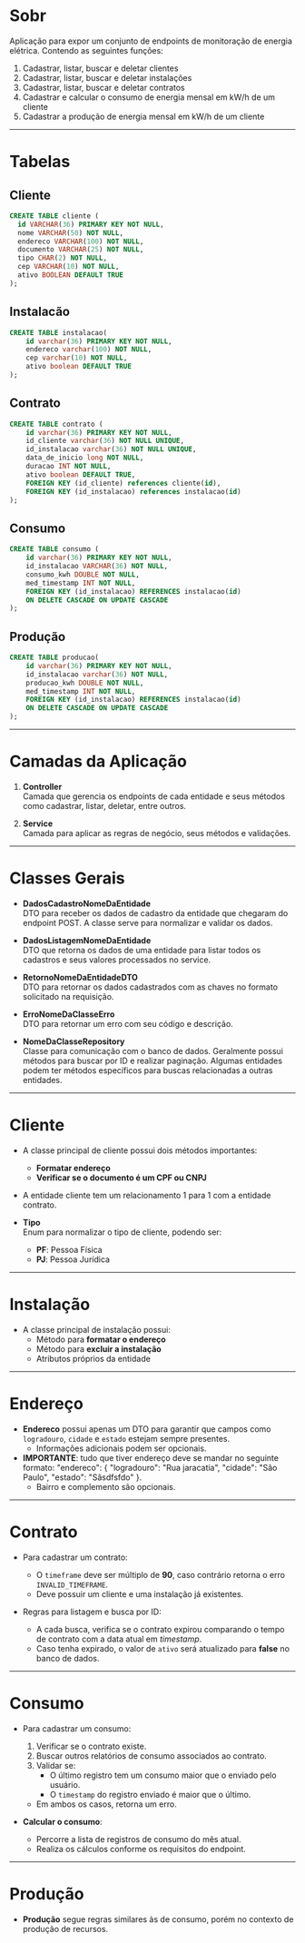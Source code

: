 # Sobr

<p>Aplicação para expor um conjunto de endpoints de monitoração de energia elétrica. Contendo as seguintes funções: </p>

1. Cadastrar, listar, buscar e deletar clientes
2. Cadastrar, listar, buscar e deletar instalações
3. Cadastrar, listar, buscar e deletar contratos
4. Cadastrar e calcular o consumo de energia mensal em kW/h de um cliente
5. Cadastrar a produção de energia mensal em kW/h de um cliente

---

# Tabelas

## Cliente

```sql
CREATE TABLE cliente (
  id VARCHAR(36) PRIMARY KEY NOT NULL,
  nome VARCHAR(50) NOT NULL,
  endereco VARCHAR(100) NOT NULL,
  documento VARCHAR(25) NOT NULL,
  tipo CHAR(2) NOT NULL,
  cep VARCHAR(10) NOT NULL,
  ativo BOOLEAN DEFAULT TRUE
);
```
## Instalacão

```sql
CREATE TABLE instalacao(
    id varchar(36) PRIMARY KEY NOT NULL,
    endereco varchar(100) NOT NULL,
    cep varchar(10) NOT NULL,
    ativo boolean DEFAULT TRUE
);
```

## Contrato

```sql
CREATE TABLE contrato (
    id varchar(36) PRIMARY KEY NOT NULL,
    id_cliente varchar(36) NOT NULL UNIQUE,
    id_instalacao varchar(36) NOT NULL UNIQUE,
    data_de_inicio long NOT NULL,
    duracao INT NOT NULL,
    ativo boolean DEFAULT TRUE,
    FOREIGN KEY (id_cliente) references cliente(id),
    FOREIGN KEY (id_instalacao) references instalacao(id)
);
```

## Consumo

```sql
CREATE TABLE consumo (
    id varchar(36) PRIMARY KEY NOT NULL,
    id_instalacao VARCHAR(36) NOT NULL,
    consumo_kwh DOUBLE NOT NULL,
    med_timestamp INT NOT NULL,
    FOREIGN KEY (id_instalacao) REFERENCES instalacao(id)
    ON DELETE CASCADE ON UPDATE CASCADE
);
```

## Produção

```sql
CREATE TABLE producao(
    id varchar(36) PRIMARY KEY NOT NULL,
    id_instalacao varchar(36) NOT NULL,
    producao_kwh DOUBLE NOT NULL,
    med_timestamp INT NOT NULL,
    FOREIGN KEY (id_instalacao) REFERENCES instalacao(id)
    ON DELETE CASCADE ON UPDATE CASCADE
);
```

---

# Camadas da Aplicação

1. **Controller**  
   Camada que gerencia os endpoints de cada entidade e seus métodos como cadastrar, listar, deletar, entre outros.

2. **Service**  
   Camada para aplicar as regras de negócio, seus métodos e validações.

---

# Classes Gerais

- **DadosCadastroNomeDaEntidade**  
  DTO para receber os dados de cadastro da entidade que chegaram do endpoint POST. A classe serve para normalizar e validar os dados.

- **DadosListagemNomeDaEntidade**  
  DTO que retorna os dados de uma entidade para listar todos os cadastros e seus valores processados no service.

- **RetornoNomeDaEntidadeDTO**  
  DTO para retornar os dados cadastrados com as chaves no formato solicitado na requisição.

- **ErroNomeDaClasseErro**  
  DTO para retornar um erro com seu código e descrição.

- **NomeDaClasseRepository**  
  Classe para comunicação com o banco de dados. Geralmente possui métodos para buscar por ID e realizar paginação. Algumas entidades podem ter métodos específicos para buscas relacionadas a outras entidades.

---

# Cliente

- A classe principal de cliente possui dois métodos importantes:
    - **Formatar endereço**
    - **Verificar se o documento é um CPF ou CNPJ**

- A entidade cliente tem um relacionamento 1 para 1 com a entidade contrato.

- **Tipo**  
  Enum para normalizar o tipo de cliente, podendo ser:
    - **PF**: Pessoa Física
    - **PJ**: Pessoa Jurídica

---

# Instalação

- A classe principal de instalação possui:
    - Método para **formatar o endereço**
    - Método para **excluir a instalação**
    - Atributos próprios da entidade

---

# Endereço

- **Endereco** possui apenas um DTO para garantir que campos como `logradouro`, `cidade` e `estado` estejam sempre presentes.
    - Informações adicionais podem ser opcionais.
- **IMPORTANTE**: tudo que tiver endereço deve se mandar no seguinte formato:
  "endereco": {
  "logradouro": "Rua jaracatia",
  "cidade": "São Paulo",
  "estado": "Sãsdfsfdo"
  }.
  - Bairro e complemento são opcionais.
---

# Contrato

- Para cadastrar um contrato:
    - O `timeframe` deve ser múltiplo de **90**, caso contrário retorna o erro `INVALID_TIMEFRAME`.
    - Deve possuir um cliente e uma instalação já existentes.

- Regras para listagem e busca por ID:
    - A cada busca, verifica se o contrato expirou comparando o tempo de contrato com a data atual em *timestamp*.
    - Caso tenha expirado, o valor de `ativo` será atualizado para **false** no banco de dados.

---

# Consumo

- Para cadastrar um consumo:
    1. Verificar se o contrato existe.
    2. Buscar outros relatórios de consumo associados ao contrato.
    3. Validar se:
        - O último registro tem um consumo maior que o enviado pelo usuário.
        - O `timestamp` do registro enviado é maior que o último.
    - Em ambos os casos, retorna um erro.

- **Calcular o consumo**:
    - Percorre a lista de registros de consumo do mês atual.
    - Realiza os cálculos conforme os requisitos do endpoint.

---

# Produção

- **Produção** segue regras similares às de consumo, porém no contexto de produção de recursos.
